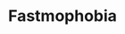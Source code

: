 ---
layout: home
title: Fastmophobia
hero:
  name: Fastmophobia
  text: The actual reliable and advanced info.
  tagline: Be in top 1% of players.
  actions:
    - theme: brand
      text: Get Started
      link: /ghosts/
    - theme: alt
      text: View on GitHub
      link: https://github.com/your-username/fastmophobia
features:
  - icon: 👻
    title: Ghosts
    details: Info about ghosts they don't tell you about
    link: /ghosts/
  - icon: 🛠️
    title: Equipment
    details: Understand ghost hunting equipment at a deeper level
    link: /equipment/
  - icon: 🧠
    title: Advanced Mechanics
    details: How ghosts move, think, decide and much more
    link: /mechanics/
---